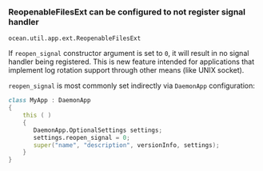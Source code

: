 ### ReopenableFilesExt can be configured to not register signal handler

`ocean.util.app.ext.ReopenableFilesExt`

If `reopen_signal` constructor argument is set to `0`, it will result in no
signal handler being registered. This is new feature intended for applications
that implement log rotation support through other means (like UNIX socket).

`reopen_signal` is most commonly set indirectly via `DaemonApp` configuration:

```D
class MyApp : DaemonApp
{
    this ( )
    {
       DaemonApp.OptionalSettings settings;
       settings.reopen_signal = 0;
       super("name", "description", versionInfo, settings);
    }
}
```

